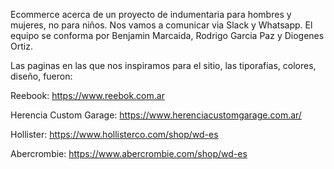 Ecommerce acerca de un proyecto de indumentaria para hombres y mujeres, no para niños.
Nos vamos a comunicar via Slack y Whatsapp.
El equipo se conforma por Benjamin Marcaida, Rodrigo Garcia Paz y Diogenes Ortiz.

Las paginas en las que nos inspiramos para el sitio, las tiporafias, colores, diseño, fueron:

Reebook:
https://www.reebok.com.ar

Herencia Custom Garage:
https://www.herenciacustomgarage.com.ar/

Hollister:
https://www.hollisterco.com/shop/wd-es

Abercrombie:
https://www.abercrombie.com/shop/wd-es